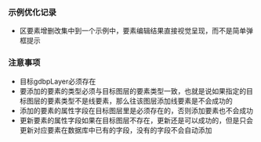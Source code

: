 ### 示例优化记录
* 区要素增删改集中到一个示例中，要素编辑结果直接视觉呈现，而不是简单弹框提示

### 注意事项
* 目标gdbpLayer必须存在
* 要添加的要素的类型必须与目标图层的要素类型一致，也就是说如果指定的目标图层的要素类型不是线要素，那么往该图层添加线要素是不会成功的
* 添加的要素的属性字段在目标图层里是必须存在的，否则添加要素也不会成功
* 更新要素的属性字段如果在目标图层不存在，更新还是可以成功的，但是只会更新对应要素在数据库中已有的字段，没有的字段不会自动添加
